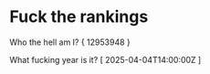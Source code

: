 # Fuck the rankings

Who the hell am I?
{ 12953948 }

What fucking year is it?
[ 2025-04-04T14:00:00Z ]
